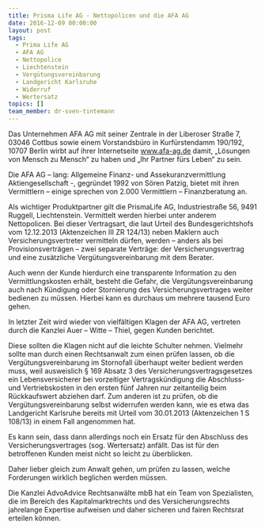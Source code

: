 ```yaml
---
title: Prisma Life AG - Nettopolicen und die AFA AG
date: 2016-12-09 00:00:00
layout: post
tags:
  - Prima Life AG
  - AFA AG
  - Nettopolice
  - Liechtenstein
  - Vergütungsvereinbarung
  - Landgericht Karlsruhe
  - Widerruf
  - Wertersatz
topics: []
team_member: dr-sven-tintemann
---
```



Das Unternehmen AFA AG mit seiner Zentrale in der Liberoser Straße 7, 03046 Cottbus sowie einem Vorstandsbüro in Kurfürstendamm 190/192, 10707 Berlin wirbt auf ihrer Internetseite www.afa-ag.de damit, „Lösungen von Mensch zu Mensch“ zu haben und „Ihr Partner fürs Leben“ zu sein.

Die AFA AG – lang: Allgemeine Finanz- und Assekuranzvermittlung Aktiengesellschaft -, gegründet 1992 von Sören Patzig, bietet mit ihren Vermittlern – einige sprechen von 2.000 Vermittlern – Finanzberatung an.

Als wichtiger Produktpartner gilt die PrismaLife AG, Industriestraße 56, 9491 Ruggell, Liechtenstein. Vermittelt werden hierbei unter anderem Nettopolicen. Bei dieser Vertragsart, die laut Urteil des Bundesgerichtshofs vom 12.12.2013 (Aktenzeichen III ZR 124/13) neben Maklern auch Versicherungsvertreter vermitteln dürfen, werden – anders als bei Provisionsverträgen – zwei separate Verträge: der Versicherungsvertrag und eine zusätzliche Vergütungsvereinbarung mit dem Berater.

Auch wenn der Kunde hierdurch eine transparente Information zu den Vermittlungskosten erhält, besteht die Gefahr, die Vergütungsvereinbarung auch nach Kündigung oder Stornierung des Versicherungsvertrages weiter bedienen zu müssen. Hierbei kann es durchaus um mehrere tausend Euro gehen.

In letzter Zeit wird wieder von vielfältigen Klagen der AFA AG, vertreten durch die Kanzlei Auer – Witte – Thiel, gegen Kunden berichtet.

Diese sollten die Klagen nicht auf die leichte Schulter nehmen. Vielmehr sollte man durch einen Rechtsanwalt zum einen prüfen lassen, ob die Vergütungsvereinbarung im Stornofall überhaupt weiter bedient werden muss, weil ausweislich § 169 Absatz 3 des Versicherungsvertragsgesetzes ein Lebensversicherer bei vorzeitiger Vertragskündigung die Abschluss- und Vertriebskosten in den ersten fünf Jahren nur zeitanteilig beim Rückkaufswert abziehen darf. Zum anderen ist zu prüfen, ob die Vergütungsvereinbarung selbst widerrufen werden kann, wie es etwa das Landgericht Karlsruhe bereits mit Urteil vom 30.01.2013 (Aktenzeichen 1 S 108/13) in einem Fall angenommen hat.

Es kann sein, dass dann allerdings noch ein Ersatz für den Abschluss des Versicherungsvertrages (sog. Wertersatz) anfällt. Das ist für den betroffenen Kunden meist nicht so leicht zu überblicken.

Daher lieber gleich zum Anwalt gehen, um prüfen zu lassen, welche Forderungen wirklich beglichen werden müssen.

Die Kanzlei AdvoAdvice Rechtsanwälte mbB hat ein Team von Spezialisten, die im Bereich des Kapitalmarktrechts und des Versicherungsrechts jahrelange Expertise aufweisen und daher sicheren und fairen Rechtsrat erteilen können.